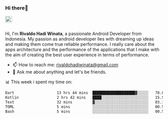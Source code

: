### Hi there👋
<a href="https://www.linkedin.com/in/rivaldohadiwinata/">
  <img align="left" alt="Rivaldo's LinkedIN" width="22px" src="https://upload.wikimedia.org/wikipedia/commons/8/81/LinkedIn_icon.svg" />
</a>

<br/>
<br/>

Hi, I'm **Rivaldo Hadi Winata**, a passionate Android Developer from Indonesia. 
My passion as android developer lies with dreaming up ideas and making them come true reliable performance. 
I really care about the apps architecture and the performance of the applications that I make with the aim of creating the best user experience in terms of performance.

- 📫 How to reach me: [rivaldohadiwinata@gmail.com](mailto:rivaldohadiwinata@gmail.com)
- 💬 Ask me about anything and let's be friends.

📊 This week i spent my time on:


<!--START_SECTION:waka-->

```txt
Dart                   13 hrs 44 mins  ███████████████████▓░░░░░   78.88 %
Kotlin                 2 hrs 42 mins   ████░░░░░░░░░░░░░░░░░░░░░   15.56 %
Text                   32 mins         ▓░░░░░░░░░░░░░░░░░░░░░░░░   03.11 %
TOML                   5 mins          ░░░░░░░░░░░░░░░░░░░░░░░░░   00.57 %
Bash                   5 mins          ░░░░░░░░░░░░░░░░░░░░░░░░░   00.54 %
```

<!--END_SECTION:waka-->


<!--- 🔭 I’m currently working on Management Order Depot Acun -->

<!--
**rivaldotjioe/rivaldotjioe** is a ✨ _special_ ✨ repository because its `README.md` (this file) appears on your GitHub profile.

Here are some ideas to get you started:

- 🔭 I’m currently working on ...
- 🌱 I’m currently learning ...
- 👯 I’m looking to collaborate on ...
- 🤔 I’m looking for help with ...
- 💬 Ask me about ...
- 📫 How to reach me: ...
- 😄 Pronouns: ...
- ⚡ Fun fact: ...
-->
